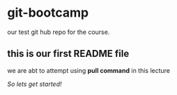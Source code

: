 # git-bootcamp
our test git hub repo for the course.
## this is our first README file
we are abt to attempt using **pull command** in this lecture

*So lets get started!*
 
